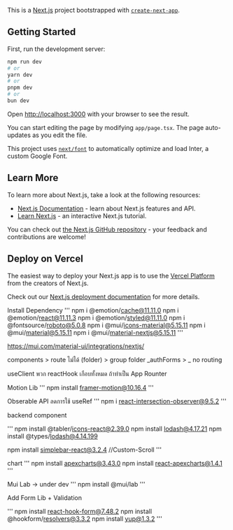 This is a [Next.js](https://nextjs.org/) project bootstrapped with [`create-next-app`](https://github.com/vercel/next.js/tree/canary/packages/create-next-app).

## Getting Started

First, run the development server:

```bash
npm run dev
# or
yarn dev
# or
pnpm dev
# or
bun dev
```

Open [http://localhost:3000](http://localhost:3000) with your browser to see the result.

You can start editing the page by modifying `app/page.tsx`. The page auto-updates as you edit the file.

This project uses [`next/font`](https://nextjs.org/docs/basic-features/font-optimization) to automatically optimize and load Inter, a custom Google Font.

## Learn More

To learn more about Next.js, take a look at the following resources:

- [Next.js Documentation](https://nextjs.org/docs) - learn about Next.js features and API.
- [Learn Next.js](https://nextjs.org/learn) - an interactive Next.js tutorial.

You can check out [the Next.js GitHub repository](https://github.com/vercel/next.js/) - your feedback and contributions are welcome!

## Deploy on Vercel

The easiest way to deploy your Next.js app is to use the [Vercel Platform](https://vercel.com/new?utm_medium=default-template&filter=next.js&utm_source=create-next-app&utm_campaign=create-next-app-readme) from the creators of Next.js.

Check out our [Next.js deployment documentation](https://nextjs.org/docs/deployment) for more details.


Install Dependency
'''
npm i @emotion/cache@11.11.0
npm i @emotion/react@11.11.3
npm i @emotion/styled@11.11.0
npm i @fontsource/roboto@5.0.8
npm i @mui/icons-material@5.15.11
npm i @mui/material@5.15.11
npm i @mui/material-nextjs@5.15.11
'''

https://mui.com/material-ui/integrations/nextjs/

components > route ไม่ได้
(folder) > group folder
_authForms > _ no routing

useClient พวก reactHook เกือบทั้งหมด ถ้าทำเป็น App Rounter


Motion Lib
'''
npm install framer-motion@10.16.4
'''

Obserable API ลดการใช้ useRef
'''
npm i react-intersection-observer@9.5.2
'''

backend component

'''
npm install @tabler/icons-react@2.39.0
npm install lodash@4.17.21
npm install @types/lodash@4.14.199

npm install simplebar-react@3.2.4   //Custom-Scroll
'''

chart
'''
npm install apexcharts@3.43.0
npm install react-apexcharts@1.4.1
'''

Mui Lab -> under dev 
'''
npm install @mui/lab
'''

Add Form Lib + Validation

'''
npm install react-hook-form@7.48.2
npm install @hookform/resolvers@3.3.2
npm install yup@1.3.2
'''
